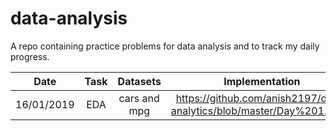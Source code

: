 # data-analysis

A repo containing practice problems for data analysis and to track my daily progress.

| Date | Task | Datasets | Implementation | Status |
| :---: | :---: | :---: | :---: | :---: |
| 16/01/2019 | EDA | cars and mpg | https://github.com/anish2197/data-analytics/blob/master/Day%201.ipynb | Completed |
